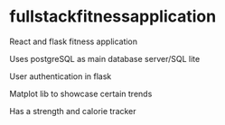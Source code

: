 # fullstackfitnessapplication


React and flask fitness application

Uses postgreSQL as main database server/SQL lite

User authentication in flask

Matplot lib to showcase certain trends

Has a strength and calorie tracker
